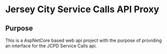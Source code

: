 # Jersey City Service Calls API Proxy

## Purpose
This is a AspNetCore based web api project with the purpose of providing an interface for the JCPD Service Calls api.

